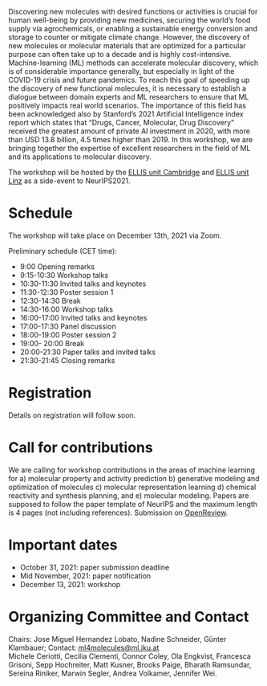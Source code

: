 Discovering new molecules with desired functions or activities is crucial for human well-being by providing new medicines, securing the world’s food supply via agrochemicals, or enabling a sustainable energy conversion and storage to counter or mitigate climate change. However, the discovery of new molecules or molecular materials that are optimized for a particular purpose can often take up to a decade and is highly cost-intensive. Machine-learning (ML) methods can accelerate molecular discovery, which is of considerable importance generally, but especially in light of the COVID-19 crisis and future pandemics. To reach this goal of speeding up the discovery of new functional molecules, it is necessary to establish a dialogue between domain experts and ML researchers to ensure that ML positively impacts real world scenarios. The importance of this field has been acknowledged also by Stanford’s 2021 Artificial Intelligence index report which states that “Drugs, Cancer, Molecular, Drug Discovery” received the greatest amount of private AI investment in 2020, with more than USD 13.8 billion, 4.5 times higher than 2019. In this workshop, we are bringing together the expertise of excellent researchers in the field of ML and its applications to molecular discovery. 

The workshop will be hosted by the [ELLIS unit Cambridge](http://www.ellis.eng.cam.ac.uk/) and [ELLIS unit Linz](https://www.jku.at/en/lit-artificial-intelligence-lab/ellis-unit-linz/) as a side-event to NeurIPS2021.

# Schedule
The workshop will take place on December 13th, 2021 via Zoom.

Preliminary schedule (CET time):

 - 9:00 Opening remarks
 - 9:15-10:30 Workshop talks
 - 10:30-11:30 Invited talks and keynotes
 - 11:30-12:30 Poster session 1
 - 12:30-14:30 Break
 - 14:30-16:00 Workshop talks
 - 16:00-17:00 Invited talks and keynotes
 - 17:00-17:30 Panel discussion
 - 18:00-19:00 Poster session 2
 - 19:00- 20:00 Break
 - 20:00-21:30 Paper talks and invited talks
 - 21:30-21:45 Closing remarks


# Registration
Details on registration will follow soon. 

# Call for contributions
We are calling for workshop contributions in the areas of
machine learning for 
a) molecular property and activity prediction
b) generative modeling and optimization of molecules
c) molecular representation learning
d) chemical reactivity and synthesis planning, and
e) molecular modeling. 
Papers are supposed to follow the paper template of NeurIPS and the maximum length 
is 4 pages (not including references). Submission on [OpenReview](https://openreview.net/group?id=moleculediscovery.github.io/2021/Workshop/ML4Molecules).

# Important dates
 - October 31, 2021: paper submission deadline
 - Mid November, 2021: paper notification
 - December 13, 2021: workshop

# Organizing Committee and Contact
Chairs: Jose Miguel Hernandez Lobato, Nadine Schneider, Günter Klambauer; Contact: ml4molecules@ml.jku.at  
Michele Ceriotti,
Cecilia Clementi,
Connor Coley, 
Ola Engkvist, 
Francesca Grisoni,
Sepp Hochreiter,
Matt Kusner, 
Brooks Paige, 
Bharath Ramsundar,
Sereina Riniker,
Marwin Segler, 
Andrea Volkamer,
Jennifer Wei.
